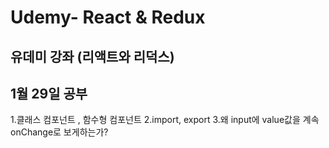 # Udemy- React & Redux
## 유데미 강좌 (리액트와 리덕스)

## 1월 29일 공부

1.클래스 컴포넌트 , 함수형 컴포넌트
2.import, export
3.왜 input에 value값을 계속 onChange로 보게하는가?
